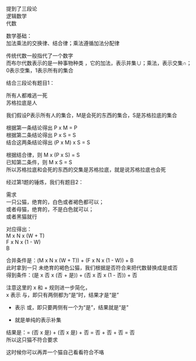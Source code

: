 提到了三段论  
逻辑数学  
代数  

数学基础：  
加法乘法的交换律、结合律；乘法遵循加法分配律  

传统代数一般指代了一个数字  
而布尔代数表示的是一种事物种类 ，它的加法，表示并集∪；乘法，表示交集∩；0表示空集，1表示所有的集合  

结合三段论有题目1：  

所有人都难逃一死  
苏格拉底是人  

我们假设P表示所有人的集合，M是会死的东西的集合，S是苏格拉底的集合  

根据第一条结论得出 P x M = P  
根据第二条结论得出 P x S = S  
结合这两条结论得出 (P x M) x S = S  

根据结合律，则 M x (P x S) = S  
已知第二条件，则 M x S = S  
所以苏格拉底和会死的东西的交集是苏格拉底，就是说苏格拉底也会死  


经过第1题的锤炼，我们有题目2：

需求  
一只公猫，绝育的，白色或者褐色都可以；  
或者母猫，绝育的，不是白色就可以；  
或者黑猫就行  

对应得出：  
M x N x (W + T)  
F x N x (1 - W)  
B  

合并条件是：(M x N x (W + T)) + (F x N x (1 - W)) + B  
此时拿到一只 未绝育的褐色公猫，我们根据是否符合来把代数替换成是或否  
得到条件：(是 x 否 x (否 + 是)) + (否 x 否 x (1 - 否)) + 否  

注意这里的 x 和 + 规则进一步简化，  
x 表示 与，即只有两侧都为“是”时，结果才是“是”   
+ 表示 或，即只要两侧有一个为“是”，结果就是“是”  
- 就是单纯的表示补集  

结果是：= (否 x 是) + (否 x 是) + 否 = 否 + 否 + 否 = 否  
所以这只猫不符合要求  

这时候你可以再弄一个猫自己看看符合不咯  

